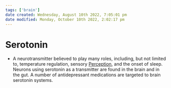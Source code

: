 ```yaml
---
tags: ['brain']
date created: Wednesday, August 10th 2022, 7:05:01 pm
date modified: Monday, October 10th 2022, 2:02:17 pm
---
```


# Serotonin
- A neurotransmitter believed to play many roles, including, but not limited to, temperature regulation, sensory [Perception](Perception.md), and the onset of sleep. Neurons using serotonin as a transmitter are found in the brain and in the gut. A number of antidepressant medications are targeted to brain serotonin systems.



